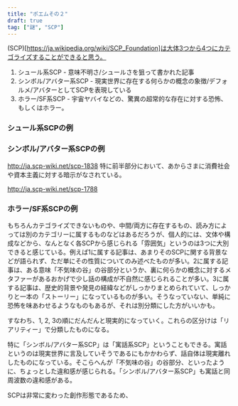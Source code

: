 ```yaml
---
title: "ポエムその２"
draft: true
tag: ["謎", "SCP"]
---
```


(SCP)[https://ja.wikipedia.org/wiki/SCP_Foundation]は大体3つから4つにカテゴライズすることができると思う。

1. シュール系SCP - 意味不明さ/シュールさを狙って書かれた記事
2. シンボル/アバター系SCP - 現実世界に存在する何らかの概念の象徴/デフォルメ/アバターとしてSCPを表現している
3. ホラー/SF系SCP - 宇宙ヤバイなどの、驚異の超常的な存在に対する恐怖、もしくはホラー。

### シュール系SCPの例


### シンボル/アバター系SCPの例
<http://ja.scp-wiki.net/scp-1838>
特に前半部分において、あからさまに消費社会や資本主義に対する暗示がなされている。

<http://ja.scp-wiki.net/scp-1788>


### ホラー/SF系SCPの例


もちろんカテゴライズできないものや、中間/両方に存在するもの、読み方によっては別のカテゴリーに属するものなどはあるだろうが、個人的には、文体や構成などから、なんとなく各SCPから感じられる「雰囲気」というのは3つに大別できると感じている。例えば1に属する記事は、あまりそのSCPに関する背景などが語られず、ただ単にその性質についてのみ述べたものが多い。2に属する記事は、ある意味「不気味の谷」の谷部分というか、裏に何らかの概念に対するメタファーがあるおかげで少し話の構成が不自然に感じられることが多い。3に属する記事は、歴史的背景や発見の経緯などがしっかりまとめられていて、しっかりと一本の「ストーリー」になっているものが多い。そうなっていない、単純に恐怖を味あわせるようなものもあるが、それは別分類にした方がいいかも。

すなわち、1, 2, 3の順にだんだんと現実的になっていく。これらの区分けは「リアリティー」で分類したものになる。

特に「シンボル/アバター系SCP」は「寓話系SCP」ということもできる。寓話というのは現実世界に言及していそうであるにもかかわらず、話自体は現実離れしたものになっている。そこらへんが「不気味の谷」の谷部分、といったように、ちょっとした違和感が感じられる。「シンボル/アバター系SCP」も寓話と同周波数の違和感がある。

SCPは非常に変わった創作形態であるため、